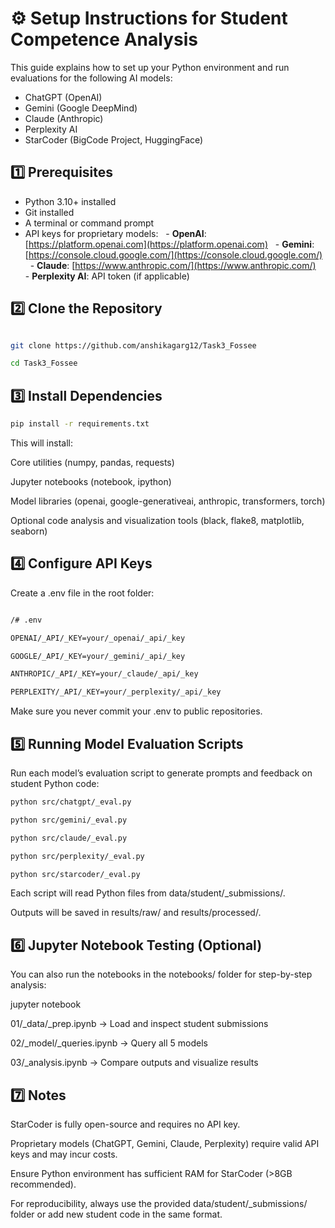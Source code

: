 # ⚙️ Setup Instructions for Student Competence Analysis

This guide explains how to set up your Python environment and run evaluations for the following AI models:

- ChatGPT (OpenAI)
- Gemini (Google DeepMind)
- Claude (Anthropic)
- Perplexity AI
- StarCoder (BigCode Project, HuggingFace)


## 1️⃣ Prerequisites

- Python 3.10+ installed
- Git installed
- A terminal or command prompt
- API keys for proprietary models:
  - **OpenAI**: [https://platform.openai.com](https://platform.openai.com)
  - **Gemini**: [https://console.cloud.google.com/](https://console.cloud.google.com/)
  - **Claude**: [https://www.anthropic.com/](https://www.anthropic.com/)
  - **Perplexity AI**: API token (if applicable)


## 2️⃣ Clone the Repository

```bash

git clone https://github.com/anshikagarg12/Task3_Fossee

cd Task3_Fossee

```


## 3️⃣ Install Dependencies
```bash
pip install -r requirements.txt

```



This will install:



Core utilities (numpy, pandas, requests)



Jupyter notebooks (notebook, ipython)



Model libraries (openai, google-generativeai, anthropic, transformers, torch)



Optional code analysis and visualization tools (black, flake8, matplotlib, seaborn)



## 4️⃣ Configure API Keys



Create a .env file in the root folder:

```bash

/# .env

OPENAI/_API/_KEY=your/_openai/_api/_key

GOOGLE/_API/_KEY=your/_gemini/_api/_key

ANTHROPIC/_API/_KEY=your/_claude/_api/_key

PERPLEXITY/_API/_KEY=your/_perplexity/_api/_key

```



Make sure you never commit your .env to public repositories.



## 5️⃣ Running Model Evaluation Scripts



Run each model’s evaluation script to generate prompts and feedback on student Python code:


```bash
python src/chatgpt/_eval.py

python src/gemini/_eval.py

python src/claude/_eval.py

python src/perplexity/_eval.py

python src/starcoder/_eval.py


```


Each script will read Python files from data/student/_submissions/.



Outputs will be saved in results/raw/ and results/processed/.



## 6️⃣ Jupyter Notebook Testing (Optional)



You can also run the notebooks in the notebooks/ folder for step-by-step analysis:



jupyter notebook





01/_data/_prep.ipynb → Load and inspect student submissions



02/_model/_queries.ipynb → Query all 5 models



03/_analysis.ipynb → Compare outputs and visualize results



## 7️⃣ Notes



StarCoder is fully open-source and requires no API key.



Proprietary models (ChatGPT, Gemini, Claude, Perplexity) require valid API keys and may incur costs.



Ensure Python environment has sufficient RAM for StarCoder (>8GB recommended).



For reproducibility, always use the provided data/student/_submissions/ folder or add new student code in the same format.





